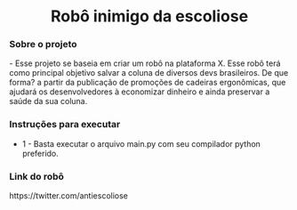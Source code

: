 <center><h1> Robô inimigo da escoliose </h1></center>


<h3> Sobre o projeto</h3>
- Esse projeto se baseia em criar um robô na plataforma X. Esse robô terá como principal objetivo salvar a coluna de diversos devs
brasileiros. De que forma? a partir da publicação de promoções de cadeiras ergonômicas, que ajudará os desenvolvedores à economizar dinheiro e ainda preservar a saúde da sua coluna.<br>


<h3> Instruções para executar</h3>

- 1 - Basta executar o arquivo main.py com seu compilador python preferido.

<h3> Link do robô </h3>
https://twitter.com/antiescoliose